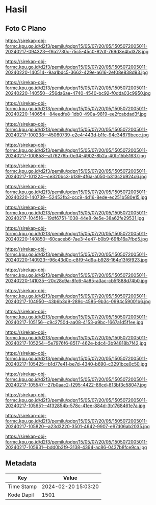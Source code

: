 # Hasil

## Foto C Plano

https://sirekap-obj-formc.kpu.go.id/d2f3/pemilu/pdpr/15/05/07/20/05/1505072005011-20240217-094323--f9a2730c-75c5-45c0-82df-769d3e4bd378.jpg

https://sirekap-obj-formc.kpu.go.id/d2f3/pemilu/pdpr/15/05/07/20/05/1505072005011-20240220-140514--9aa1bdc5-3662-429e-a616-2ef08e838d93.jpg

https://sirekap-obj-formc.kpu.go.id/d2f3/pemilu/pdpr/15/05/07/20/05/1505072005011-20240220-140550--256da6ae-4740-4540-bc92-f0dda03c9950.jpg

https://sirekap-obj-formc.kpu.go.id/d2f3/pemilu/pdpr/15/05/07/20/05/1505072005011-20240220-140654--84eedfe8-1db0-490a-9819-ee2fcabdad3f.jpg

https://sirekap-obj-formc.kpu.go.id/d2f3/pemilu/pdpr/15/05/07/20/05/1505072005011-20240217-100238--45060739-e2e4-443d-b1fc-94c34679becc.jpg

https://sirekap-obj-formc.kpu.go.id/d2f3/pemilu/pdpr/15/05/07/20/05/1505072005011-20240217-100858--a176276b-0e34-4902-8b2a-40fc15b51637.jpg

https://sirekap-obj-formc.kpu.go.id/d2f3/pemilu/pdpr/15/05/07/20/05/1505072005011-20240217-101224--ce320bc3-b139-4f6a-a050-b313c2b924c6.jpg

https://sirekap-obj-formc.kpu.go.id/d2f3/pemilu/pdpr/15/05/07/20/05/1505072005011-20240220-140739--52453fb3-ccc9-4d16-8ede-ec251b580e15.jpg

https://sirekap-obj-formc.kpu.go.id/d2f3/pemilu/pdpr/15/05/07/20/05/1505072005011-20240217-104516--19df6751-1038-44e8-9e5e-38a62fe29531.jpg

https://sirekap-obj-formc.kpu.go.id/d2f3/pemilu/pdpr/15/05/07/20/05/1505072005011-20240220-140850--60caceb6-7ae3-4e47-b0b9-69fb16a7fbd5.jpg

https://sirekap-obj-formc.kpu.go.id/d2f3/pemilu/pdpr/15/05/07/20/05/1505072005011-20240220-140923--96c43d0c-c8f9-4d9a-b928-164e13f6f923.jpg

https://sirekap-obj-formc.kpu.go.id/d2f3/pemilu/pdpr/15/05/07/20/05/1505072005011-20240220-141035--20c28c9a-8fc6-4a85-a3ac-cb5f888d74b0.jpg

https://sirekap-obj-formc.kpu.go.id/d2f3/pemilu/pdpr/15/05/07/20/05/1505072005011-20240217-104950--43b6b3d9-289c-4585-9b3c-0994c59001b6.jpg

https://sirekap-obj-formc.kpu.go.id/d2f3/pemilu/pdpr/15/05/07/20/05/1505072005011-20240217-105156--c9c2750d-aa08-4153-a9bc-1667a1d5f1ee.jpg

https://sirekap-obj-formc.kpu.go.id/d2f3/pemilu/pdpr/15/05/07/20/05/1505072005011-20240217-105254--5e7976f6-8517-462e-bdc4-3b94818b7f42.jpg

https://sirekap-obj-formc.kpu.go.id/d2f3/pemilu/pdpr/15/05/07/20/05/1505072005011-20240217-105425--b1d77e41-be7d-4340-b690-c3291bce0c50.jpg

https://sirekap-obj-formc.kpu.go.id/d2f3/pemilu/pdpr/15/05/07/20/05/1505072005011-20240217-105547--27b0aac2-f295-4422-86cd-813bf3c58047.jpg

https://sirekap-obj-formc.kpu.go.id/d2f3/pemilu/pdpr/15/05/07/20/05/1505072005011-20240217-105651--4f32854b-578c-41ee-884d-3b1768461e7a.jpg

https://sirekap-obj-formc.kpu.go.id/d2f3/pemilu/pdpr/15/05/07/20/05/1505072005011-20240217-105820--a23d3220-3501-4642-9907-e97d06ab2035.jpg

https://sirekap-obj-formc.kpu.go.id/d2f3/pemilu/pdpr/15/05/07/20/05/1505072005011-20240217-105931--bdd0b3f9-3138-4394-ac86-0437b8fce9ca.jpg


## Metadata

| Key        | Value               |
| ---------- | ------------------- |
| Time Stamp | 2024-02-20 15:03:20 |
| Kode Dapil | 1501                |



